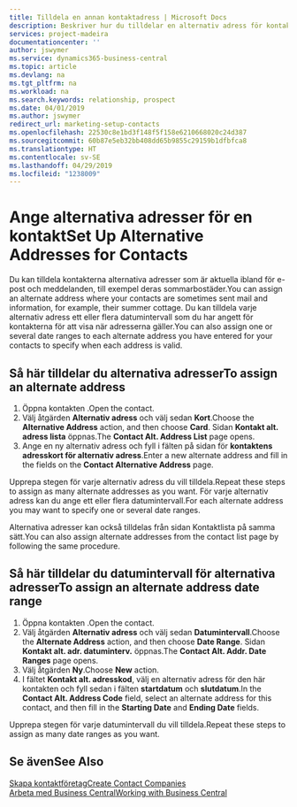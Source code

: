 ```yaml
---
title: Tilldela en annan kontaktadress | Microsoft Docs
description: Beskriver hur du tilldelar en alternativ adress för kontakter eller potentiella kunder, där de ibland skickas information.
services: project-madeira
documentationcenter: ''
author: jswymer
ms.service: dynamics365-business-central
ms.topic: article
ms.devlang: na
ms.tgt_pltfrm: na
ms.workload: na
ms.search.keywords: relationship, prospect
ms.date: 04/01/2019
ms.author: jswymer
redirect_url: marketing-setup-contacts
ms.openlocfilehash: 22530c8e1bd3f148f5f158e6210668020c24d387
ms.sourcegitcommit: 60b87e5eb32bb408dd65b9855c29159b1dfbfca8
ms.translationtype: HT
ms.contentlocale: sv-SE
ms.lasthandoff: 04/29/2019
ms.locfileid: "1238009"
---
```

# <a name="set-up-alternative-addresses-for-contacts"></a><span data-ttu-id="1dacc-103">Ange alternativa adresser för en kontakt</span><span class="sxs-lookup"><span data-stu-id="1dacc-103">Set Up Alternative Addresses for Contacts</span></span>
<span data-ttu-id="1dacc-104">Du kan tilldela kontakterna alternativa adresser som är aktuella ibland för e-post och meddelanden, till exempel deras sommarbostäder.</span><span class="sxs-lookup"><span data-stu-id="1dacc-104">You can assign an alternate address where your contacts are sometimes sent mail and information, for example, their summer cottage.</span></span> <span data-ttu-id="1dacc-105">Du kan tilldela varje alternativ adress ett eller flera datumintervall som du har angett för kontakterna för att visa när adresserna gäller.</span><span class="sxs-lookup"><span data-stu-id="1dacc-105">You can also assign one or several date ranges to each alternate address you have entered for your contacts to specify when each address is valid.</span></span>

## <a name="to-assign-an-alternate-address"></a><span data-ttu-id="1dacc-106">Så här tilldelar du alternativa adresser</span><span class="sxs-lookup"><span data-stu-id="1dacc-106">To assign an alternate address</span></span>
1. <span data-ttu-id="1dacc-107">Öppna kontakten .</span><span class="sxs-lookup"><span data-stu-id="1dacc-107">Open the contact.</span></span>
2. <span data-ttu-id="1dacc-108">Välj åtgärden **Alternativ adress** och välj sedan **Kort**.</span><span class="sxs-lookup"><span data-stu-id="1dacc-108">Choose the **Alternative Address** action, and then choose **Card**.</span></span> <span data-ttu-id="1dacc-109">Sidan **Kontakt alt. adress lista** öppnas.</span><span class="sxs-lookup"><span data-stu-id="1dacc-109">The **Contact Alt. Address List** page opens.</span></span>
3. <span data-ttu-id="1dacc-110">Ange en ny alternativ adress och fyll i fälten på sidan för **kontaktens adresskort för alternativ adress**.</span><span class="sxs-lookup"><span data-stu-id="1dacc-110">Enter a new alternate address and fill in the fields on the **Contact Alternative Address** page.</span></span>

<span data-ttu-id="1dacc-111">Upprepa stegen för varje alternativ adress du vill tilldela.</span><span class="sxs-lookup"><span data-stu-id="1dacc-111">Repeat these steps to assign as many alternate addresses as you want.</span></span> <span data-ttu-id="1dacc-112">För varje alternativ adress kan du ange ett eller flera datumintervall.</span><span class="sxs-lookup"><span data-stu-id="1dacc-112">For each alternate address you may want to specify one or several date ranges.</span></span>

<span data-ttu-id="1dacc-113">Alternativa adresser kan också tilldelas från sidan Kontaktlista på samma sätt.</span><span class="sxs-lookup"><span data-stu-id="1dacc-113">You can also assign alternate addresses from the contact list page by following the same procedure.</span></span>

## <a name="to-assign-an-alternate-address-date-range"></a><span data-ttu-id="1dacc-114">Så här tilldelar du datumintervall för alternativa adresser</span><span class="sxs-lookup"><span data-stu-id="1dacc-114">To assign an alternate address date range</span></span>
1. <span data-ttu-id="1dacc-115">Öppna kontakten .</span><span class="sxs-lookup"><span data-stu-id="1dacc-115">Open the contact.</span></span>
2. <span data-ttu-id="1dacc-116">Välj åtgärden **Alternativ adress** och välj sedan **Datumintervall**.</span><span class="sxs-lookup"><span data-stu-id="1dacc-116">Choose the **Alternate Address** action, and then choose **Date Range**.</span></span> <span data-ttu-id="1dacc-117">Sidan **Kontakt alt. adr. datuminterv.** öppnas.</span><span class="sxs-lookup"><span data-stu-id="1dacc-117">The **Contact Alt. Addr. Date Ranges** page opens.</span></span>
3. <span data-ttu-id="1dacc-118">Välj åtgärden **Ny**.</span><span class="sxs-lookup"><span data-stu-id="1dacc-118">Choose **New** action.</span></span>
4. <span data-ttu-id="1dacc-119">I fältet **Kontakt alt. adresskod**, välj en alternativ adress för den här kontakten och fyll sedan i fälten **startdatum** och **slutdatum**.</span><span class="sxs-lookup"><span data-stu-id="1dacc-119">In the **Contact Alt. Address Code** field, select an alternate address for this contact, and then fill in the **Starting Date** and **Ending Date** fields.</span></span>

<span data-ttu-id="1dacc-120">Upprepa stegen för varje datumintervall du vill tilldela.</span><span class="sxs-lookup"><span data-stu-id="1dacc-120">Repeat these steps to assign as many date ranges as you want.</span></span>

## <a name="see-also"></a><span data-ttu-id="1dacc-121">Se även</span><span class="sxs-lookup"><span data-stu-id="1dacc-121">See Also</span></span>
[<span data-ttu-id="1dacc-122">Skapa kontaktföretag</span><span class="sxs-lookup"><span data-stu-id="1dacc-122">Create Contact Companies</span></span>](marketing-create-contact-companies.md)  
[<span data-ttu-id="1dacc-123">Arbeta med Business Central</span><span class="sxs-lookup"><span data-stu-id="1dacc-123">Working with Business Central</span></span>](ui-work-product.md)
